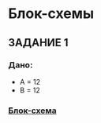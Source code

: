 # Блок-схемы

## ЗАДАНИЕ 1

### Дано:

* A = 12
* B = 12

### [Блок-схема](https://github.com/XioXzEz/tasks/blob/drawio/%D0%97%D0%B0%D0%B4%D0%B0%D0%BD%D0%B8%D0%B5_1.png) 


